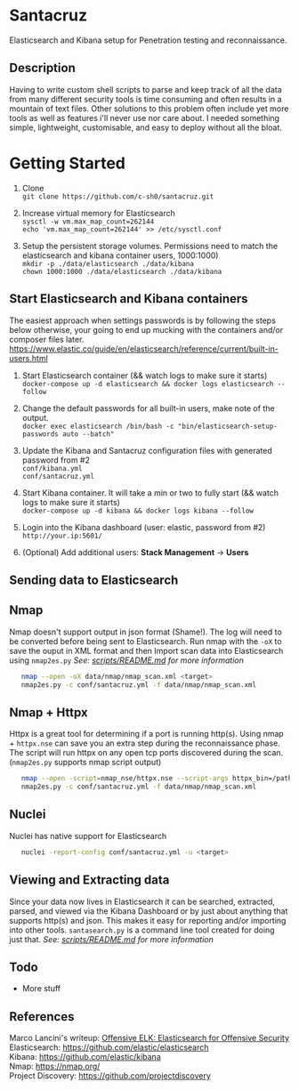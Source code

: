 # Santacruz
Elasticsearch and Kibana setup for Penetration testing and reconnaissance.

## Description
Having to write custom shell scripts to parse and keep track of all the data from many different security tools is time consuming and often results in a mountain of text files. Other solutions to this problem often include yet more tools as well as features i'll never use nor care about. I needed something simple, lightweight, customisable, and easy to deploy without all the bloat.

# Getting Started
1. Clone<br> 
   ```git clone https://github.com/c-sh0/santacruz.git```

2. Increase virtual memory for Elasticsearch<br>
   ```sysctl -w vm.max_map_count=262144```<br>
   ```echo 'vm.max_map_count=262144' >> /etc/sysctl.conf```

3. Setup the persistent storage volumes. Permissions need to match the elasticsearch and kibana container users, 1000:1000)<br>
   ```mkdir -p ./data/elasticsearch ./data/kibana```<br>
   ```chown 1000:1000 ./data/elasticsearch ./data/kibana```

## Start Elasticsearch and Kibana containers
The easiest approach when settings passwords is by following the steps below otherwise, your going to end up mucking with the containers and/or composer files later. https://www.elastic.co/guide/en/elasticsearch/reference/current/built-in-users.html  
1. Start Elasticsearch container (&& watch logs to make sure it starts)<br>
   ```docker-compose up -d elasticsearch && docker logs elasticsearch --follow```

2. Change the default passwords for all built-in users, make note of the output.<br>
   ```docker exec elasticsearch /bin/bash -c "bin/elasticsearch-setup-passwords auto --batch"```
   
3. Update the Kibana and Santacruz configuration files with generated password from #2<br>
   ```conf/kibana.yml```<br>
   ```conf/santacruz.yml```

4. Start Kibana container. It will take a min or two to fully start (&& watch logs to make sure it starts)<br>
   ```docker-compose up -d kibana && docker logs kibana --follow```

5. Login into the Kibana dashboard (user: elastic, password from #2)<br>
   ```http://your.ip:5601/```

6. (Optional) Add additional users: **Stack Management** -> **Users**

## Sending data to Elasticsearch

## Nmap
Nmap doesn't support output in json format (Shame!). The log will need to be converted before being sent to Elasticsearch. Run nmap with the `-oX` to save the ouput in XML format and then Import scan data into Elasticsearch using `nmap2es.py` *See: <a href="scripts/README.md" target="_blank">scripts/README.md</a> for more information*
   ```sh
      nmap --open -oX data/nmap/nmap_scan.xml <target>
      nmap2es.py -c conf/santacruz.yml -f data/nmap/nmap_scan.xml
   ```
   
## Nmap + Httpx
Httpx is a great tool for determining if a port is running http(s). Using nmap + `httpx.nse` can save you an extra step during the reconnaissance phase. The script will run httpx on any open tcp ports discovered during the scan. (`nmap2es.py` supports nmap script output)
   ```sh
      nmap --open -script=nmap_nse/httpx.nse --script-args httpx_bin=/path/to/httpx -oX data/nmap/nmap_scan.xml <target>
      nmap2es.py -c conf/santacruz.yml -f data/nmap/nmap_scan.xml
   ```
   
## Nuclei
Nuclei has native support for Elasticsearch  
   ```sh
      nuclei -report-config conf/santacruz.yml -u <target>
   ```

## Viewing and Extracting data
Since your data now lives in Elasticsearch it can be searched, extracted, parsed, and viewed via the Kibana Dashboard or by just about anything that supports http(s) and json. This makes it easy for reporting and/or importing into other tools. `santasearch.py` is a command line tool created for doing just that. *See: <a href="scripts/README.md" target="_blank">scripts/README.md</a> for more information*

## Todo
   * More stuff

## References
Marco Lancini's writeup: <a href="https://www.marcolancini.it/2018/blog-elk-for-nmap/" target="_blank">Offensive ELK: Elasticsearch for Offensive Security</a><br>
Elasticsearch: <a href="https://github.com/elastic/elasticsearch" target="_blank">https://github.com/elastic/elasticsearch</a><br>
Kibana: <a href="https://github.com/elastic/kibana" target="_blank">https://github.com/elastic/kibana</a><br>
Nmap: <a href="https://nmap.org/" target="_blank">https://nmap.org/</a><br>
Project Discovery: <a href="https://github.com/projectdiscovery" target="_blank">https://github.com/projectdiscovery</a><br>


